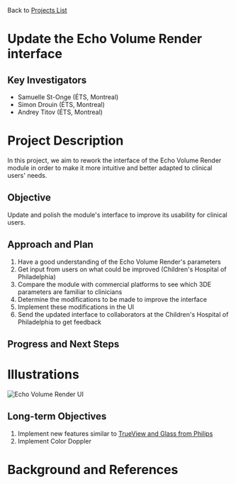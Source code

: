 Back to [Projects List](../../README.md#ProjectsList)

# Update the Echo Volume Render interface

## Key Investigators

- Samuelle St-Onge (ÉTS, Montreal)
- Simon Drouin (ÉTS, Montreal)
- Andrey Titov (ÉTS, Montreal)

# Project Description

<!-- Add a short paragraph describing the project. -->

In this project, we aim to rework the interface of the Echo Volume Render module in order to make it more intuitive and better adapted to clinical users' needs. 

## Objective

<!-- Describe here WHAT you would like to achieve (what you will have as end result). -->

Update and polish the module's interface to improve its usability for clinical users. 

## Approach and Plan

<!-- Describe here HOW you would like to achieve the objectives stated above. -->

1. Have a good understanding of the Echo Volume Render's parameters
1. Get input from users on what could be improved (Children's Hospital of Philadelphia)
1. Compare the module with commercial platforms to see which 3DE parameters are familiar to clinicians
1. Determine the modifications to be made to improve the interface 
1. Implement these modifications in the UI
1. Send the updated interface to collaborators at the Children's Hospital of Philadelphia to get feedback


## Progress and Next Steps

<!-- Update this section as you make progress, describing of what you have ACTUALLY DONE. If there are specific steps that you could not complete then you can describe them here, too. -->

# Illustrations
![Echo Volume Render UI](https://user-images.githubusercontent.com/57685132/149667633-524c8285-3f81-4c91-92c8-87b22a3d29c1.jpg)

## Long-term Objectives

1. Implement new features similar to [TrueView and Glass from Philips](https://www.usa.philips.com/healthcare/resources/landing/epiq/cardiology)
1. Implement Color Doppler

# Background and References
<!-- If you developed any software, include link to the source code repository. If possible, also add links to sample data, and to any relevant publications. -->
